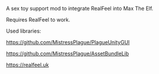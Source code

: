 A sex toy support mod to integrate RealFeel into Max The Elf.

Requires RealFeel to work.

Used libraries:

https://github.com/MistressPlague/PlagueUnityGUI

https://github.com/MistressPlague/AssetBundleLib

https://realfeel.uk

